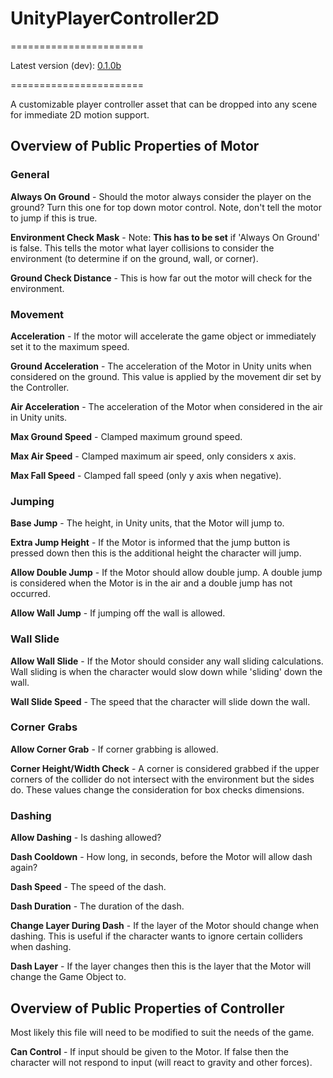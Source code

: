 # UnityPlayerController2D
=======================

Latest version (dev): [0.1.0b](https://github.com/cjddmut/UnityPlayerController2D/blob/develop/out/PC2D_0.1.0b.unitypackage?raw=true)

=======================

A customizable player controller asset that can be dropped into any scene for immediate 2D motion support.

## Overview of Public Properties of Motor

### General ###

**Always On Ground** - Should the motor always consider the player on the ground? Turn this one for top down motor control. Note, don't tell the motor to jump if this is true.

**Environment Check Mask** - Note: **This has to be set** if 'Always On Ground' is false. This tells the motor what layer collisions to consider the environment (to determine if on the ground, wall, or corner).

**Ground Check Distance** - This is how far out the motor will check for the environment.  

### Movement ###

**Acceleration** - If the motor will accelerate the game object or immediately set it to the maximum speed.

**Ground Acceleration** - The acceleration of the Motor in Unity units when considered on the ground. This value is applied by the movement dir set by the Controller.

**Air Acceleration** - The acceleration of the Motor when considered in the air in Unity units.

**Max Ground Speed** - Clamped maximum ground speed.

**Max Air Speed** - Clamped maximum air speed, only considers x axis.

**Max Fall Speed** - Clamped fall speed (only y axis when negative).

### Jumping ###

**Base Jump** - The height, in Unity units, that the Motor will jump to.

**Extra Jump Height** - If the Motor is informed that the jump button is pressed down then this is the additional height the character will jump.

**Allow Double Jump** - If the Motor should allow double jump. A double jump is considered when the Motor is in the air and a double jump has not occurred. 

**Allow Wall Jump** - If jumping off the wall is allowed.

### Wall Slide ###

**Allow Wall Slide** - If the Motor should consider any wall sliding calculations. Wall sliding is when the character would slow down while 'sliding' down the wall.

**Wall Slide Speed** - The speed that the character will slide down the wall.

### Corner Grabs ###

**Allow Corner Grab** - If corner grabbing is allowed. 

**Corner Height/Width Check** - A corner is considered grabbed if the upper corners of the collider do not intersect with the environment but the sides do. These values change the consideration for box checks dimensions.

### Dashing ###

**Allow Dashing** - Is dashing allowed?

**Dash Cooldown** - How long, in seconds, before the Motor will allow dash again?

**Dash Speed** - The speed of the dash.

**Dash Duration** - The duration of the dash.

**Change Layer During Dash** - If the layer of the Motor should change when dashing. This is useful if the character wants to ignore certain colliders when dashing.

**Dash Layer** - If the layer changes then this is the layer that the Motor will change the Game Object to.

## Overview of Public Properties of Controller

Most likely this file will need to be modified to suit the needs of the game.

**Can Control** - If input should be given to the Motor. If false then the character will not respond to input (will react to gravity and other forces).